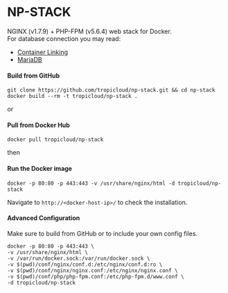 NP-STACK
==============
NGINX (v1.7.9) + PHP-FPM (v5.6.4) web stack for Docker.  
For database connection you may read:

* [Container Linking](https://docs.docker.com/userguide/dockerlinks/#docker-container-linking)
* [MariaDB](https://registry.hub.docker.com/_/mariadb/)

#### Build from GitHub
    git clone https://github.com/tropicloud/np-stack.git && cd np-stack
    docker build --rm -t tropicloud/np-stack .
    

or

#### Pull from Docker Hub
    docker pull tropicloud/np-stack
    

then

#### Run the Docker image
    docker -p 80:80 -p 443:443 -v /usr/share/nginx/html -d tropicloud/np-stack    
    

Navigate to `http://<docker-host-ip>/` to check the installation.

#### Advanced Configuration
Make sure to build from GitHub or to include your own config files.

    docker -p 80:80 -p 443:443 \
    -v /usr/share/nginx/html \
    -v /var/run/docker.sock:/var/run/docker.sock \
    -v $(pwd)/conf/nginx/conf.d:/etc/nginx/conf.d:ro \
    -v $(pwd)/conf/nginx/nginx.conf:/etc/nginx/nginx.conf \
    -v $(pwd)/conf/php/php-fpm.conf:/etc/php-fpm.d/www.conf \
    -d tropicloud/np-stack
    
    
